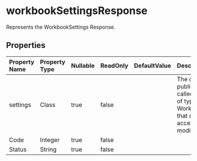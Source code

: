 # **workbookSettingsResponse**

Represents the WorkbookSettings Response. 

## **Properties**

| Property Name | Property Type | Nullable |  ReadOnly | DefaultValue | Description | 
| :- | :- | :- |:- |  :- | :- |
|settings|Class|true|false |  |The class has a public property called "settings" of type WorkbookSettings that can be accessed and modified.|
|Code|Integer|true|false |  ||
|Status|String|true|false |  ||


